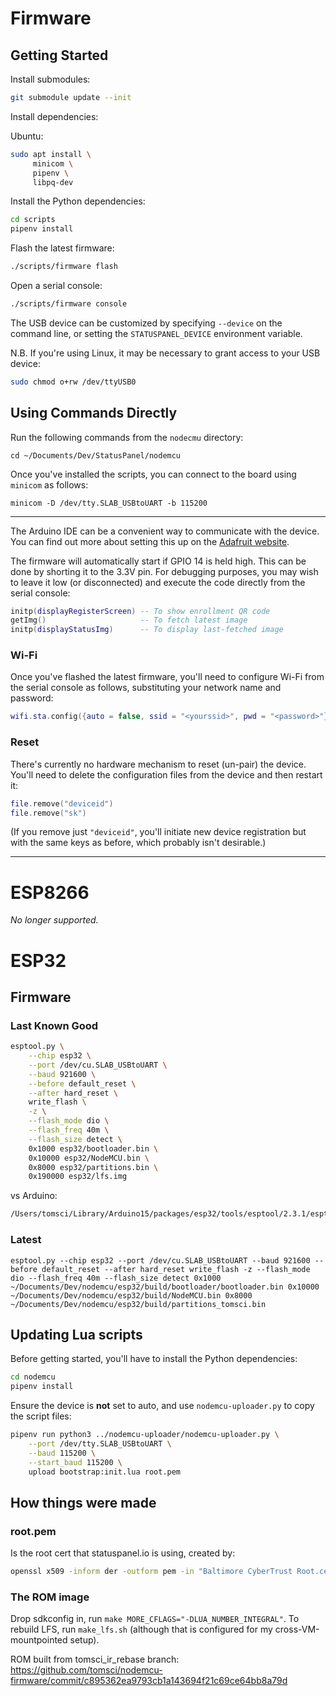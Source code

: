 # Firmware

## Getting Started

Install submodules:

```bash
git submodule update --init
```

Install dependencies:

Ubuntu:

```bash
sudo apt install \
     minicom \
     pipenv \
     libpq-dev
```

Install the Python dependencies:

```bash
cd scripts
pipenv install
```

Flash the latest firmware:

```bash
./scripts/firmware flash
```

Open a serial console:

```bash
./scripts/firmware console
```

The USB device can be customized by specifying `--device` on the command line, or setting the `STATUSPANEL_DEVICE` environment variable.

N.B. If you're using Linux, it may be necessary to grant access to your USB device:

```bash
sudo chmod o+rw /dev/ttyUSB0
```

## Using Commands Directly

Run the following commands from the `nodecmu` directory:

    cd ~/Documents/Dev/StatusPanel/nodemcu

Once you've installed the scripts, you can connect to the board using `minicom` as follows:

    minicom -D /dev/tty.SLAB_USBtoUART -b 115200

---

The Arduino IDE can be a convenient way to communicate with the device. You can find out more about setting this up on the [Adafruit website](https://learn.adafruit.com/adafruit-huzzah32-esp32-feather/using-with-arduino-ide).

The firmware will automatically start if GPIO 14 is held high. This can be done by shorting it to the 3.3V pin. For debugging purposes, you may wish to leave it low (or disconnected) and execute the code directly from the serial console:

```lua
initp(displayRegisterScreen) -- To show enrollment QR code
getImg()                     -- To fetch latest image
initp(displayStatusImg)      -- To display last-fetched image
```

### Wi-Fi

Once you've flashed the latest firmware, you'll need to configure Wi-Fi from the serial console as follows, substituting your network name and password:

```lua
wifi.sta.config({auto = false, ssid = "<yourssid>", pwd = "<password>"}, true)
```

### Reset

There's currently no hardware mechanism to reset (un-pair) the device. You'll need to delete the configuration files from the device and then restart it:

```lua
file.remove("deviceid")
file.remove("sk")
```

(If you remove just `"deviceid"`, you'll initiate new device registration but with the same keys as before, which probably isn't desirable.)

---

# ESP8266

_No longer supported._

# ESP32

## Firmware

### Last Known Good

```bash
esptool.py \
    --chip esp32 \
    --port /dev/cu.SLAB_USBtoUART \
    --baud 921600 \
    --before default_reset \
    --after hard_reset \
    write_flash \
    -z \
    --flash_mode dio \
    --flash_freq 40m \
    --flash_size detect \
    0x1000 esp32/bootloader.bin \
    0x10000 esp32/NodeMCU.bin \
    0x8000 esp32/partitions.bin \
    0x190000 esp32/lfs.img
```

vs Arduino:

```bash
/Users/tomsci/Library/Arduino15/packages/esp32/tools/esptool/2.3.1/esptool --chip esp32 --port /dev/cu.SLAB_USBtoUART --baud 921600 --before default_reset --after hard_reset write_flash -z --flash_mode dio --flash_freq 80m --flash_size detect 0xe000 /Users/tomsci/Library/Arduino15/packages/esp32/hardware/esp32/1.0.0/tools/partitions/boot_app0.bin 0x1000 /Users/tomsci/Library/Arduino15/packages/esp32/hardware/esp32/1.0.0/tools/sdk/bin/bootloader_dio_80m.bin 0x10000 /var/folders/h2/xybvrtgs07g17_yvy7njh2tc0000gn/T/arduino_build_680606/epd7in5b-demo.ino.bin 0x8000 /var/folders/h2/xybvrtgs07g17_yvy7njh2tc0000gn/T/arduino_build_680606/epd7in5b-demo.ino.partitions.bin
```

### Latest

    esptool.py --chip esp32 --port /dev/cu.SLAB_USBtoUART --baud 921600 --before default_reset --after hard_reset write_flash -z --flash_mode dio --flash_freq 40m --flash_size detect 0x1000 ~/Documents/Dev/nodemcu/esp32/build/bootloader/bootloader.bin 0x10000 ~/Documents/Dev/nodemcu/esp32/build/NodeMCU.bin 0x8000 ~/Documents/Dev/nodemcu/esp32/build/partitions_tomsci.bin

## Updating Lua scripts

Before getting started, you'll have to install the Python dependencies:

```bash
cd nodemcu
pipenv install
```

Ensure the device is **not** set to auto, and use `nodemcu-uploader.py` to copy the script files:


```bash
pipenv run python3 ../nodemcu-uploader/nodemcu-uploader.py \
    --port /dev/tty.SLAB_USBtoUART \
    --baud 115200 \
    --start_baud 115200 \
    upload bootstrap:init.lua root.pem
```

## How things were made

### root.pem

Is the root cert that statuspanel.io is using, created by:

```bash
openssl x509 -inform der -outform pem -in "Baltimore CyberTrust Root.cer" -out root.pem
```

### The ROM image

Drop sdkconfig in, run `make MORE_CFLAGS="-DLUA_NUMBER_INTEGRAL"`.
To rebuild LFS, run `make_lfs.sh` (although that is configured for my cross-VM-mountpointed setup).

ROM built from tomsci_ir_rebase branch:
https://github.com/tomsci/nodemcu-firmware/commit/c895362ea9793cb1a143694f21c69ce64bb8a79d
